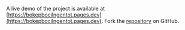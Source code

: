 A live demo of the project is available at [https://bokepbocilngentot.pages.dev](https://bokepbocilngentot.pages.dev).
Fork the [repository](https://github.com/jogserborwa/bocilmama) on GitHub.